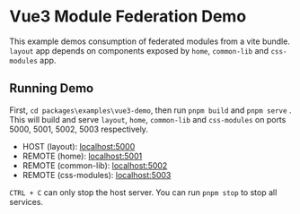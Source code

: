 # Vue3 Module Federation Demo

This example demos consumption of federated modules from a vite bundle. `layout` app depends on components exposed by `home`, `common-lib` and `css-modules` app.

## Running Demo

First, `cd packages\examples\vue3-demo`, then run `pnpm build` and `pnpm serve` . This will build and serve `layout`, `home`, `common-lib` and `css-modules` on ports 5000, 5001, 5002, 5003 respectively.

- HOST (layout): [localhost:5000](http://localhost:5000/)
- REMOTE (home): [localhost:5001](http://localhost:5001/)
- REMOTE (common-lib): [localhost:5002](http://localhost:5002/)
- REMOTE (css-modules): [localhost:5003](http://localhost:5003/)

`CTRL + C` can only stop the host server. You can run `pnpm stop` to stop all services.
